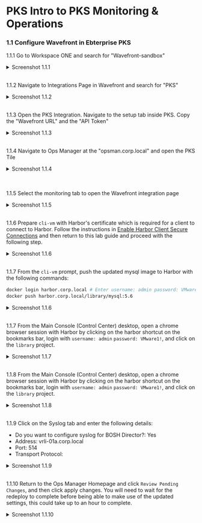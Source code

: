 # PKS Intro to PKS Monitoring & Operations

### 1.1 Configure Wavefront in Ebterprise PKS

1.1.1 Go to Workspace ONE and search for "Wavefront-sandbox"

<details><summary>Screenshot 1.1.1</summary>
<img src="Images/1.png">
</details>
<br/>

1.1.2 Navigate to Integrations Page in Wavefront and search for "PKS"

<details><summary>Screenshot 1.1.2</summary>
<img src="Images/2.png">
</details>
<br/>

1.1.3 Open the PKS Integration. Navigate to the setup tab inside PKS. Copy the "Wavefront URL" and the "API Token"

<details><summary>Screenshot 1.1.3</summary>
<img src="Images/3.png">
</details>
<br/>

1.1.4 Navigate to Ops Manager at the "opsman.corp.local" and open the PKS Tile

<details><summary>Screenshot 1.1.4</summary>
<img src="Images/4.png">
</details>
<br/>

</details>
<br/>

1.1.5 Select the monitoring tab to open the Wavefront integration page

<details><summary>Screenshot 1.1.5</summary>
<img src="Images/5.png">
</details>
<br/>

1.1.6 Prepare `cli-vm` with Harbor's certificate which is required for a client to connect to Harbor. Follow the instructions in [Enable Harbor Client Secure Connections](https://github.com/CNA-Tech/PKS-Ninja/tree/master/LabGuides/HarborCertExternal-HC7212) and then return to this lab guide and proceed with the following step. 

<details><summary>Screenshot 1.1.6</summary>
<img src="Images/6.png">
</details>
<br/>

1.1.7 From the `cli-vm` prompt, push the updated mysql image to Harbor with the following commands:

```bash
docker login harbor.corp.local # Enter username: admin password: VMware1!
docker push harbor.corp.local/library/mysql:5.6
```

<details><summary>Screenshot 1.1.6</summary>
<img src="Images/6.png">
</details>
<br/>

1.1.7 From the Main Console (Control Center) desktop, open a chrome browser session with Harbor by clicking on the harbor shortcut on the bookmarks bar, login with `username: admin` `password: VMware1!`, and click on the `library` project.

<details><summary>Screenshot 1.1.7</summary>
<img src="Images/7.png">
</details>
<br/>

1.1.8 From the Main Console (Control Center) desktop, open a chrome browser session with Harbor by clicking on the harbor shortcut on the bookmarks bar, login with `username: admin` `password: VMware1!`, and click on the `library` project.

<details><summary>Screenshot 1.1.8</summary>
<img src="Images/8.png">
</details>
<br/>

1.1.9 Click on the Syslog tab and enter the following details:

- Do you want to configure syslog for BOSH Director?: Yes
- Address: vrli-01a.corp.local
- Port: 514
- Transport Protocol:

<details><summary>Screenshot 1.1.9</summary>
<img src="Images/9.png">
</details>
<br/>

1.1.10 Return to the Ops Manager Homepage and click `Review Pending Changes`, and then click apply changes. You will need to wait for the redeploy to complete before being able to make use of the updated settings, this could take up to an hour to complete.

<details><summary>Screenshot 1.1.10</summary>
<img src="Images/10.png">
</details>
<br/>

